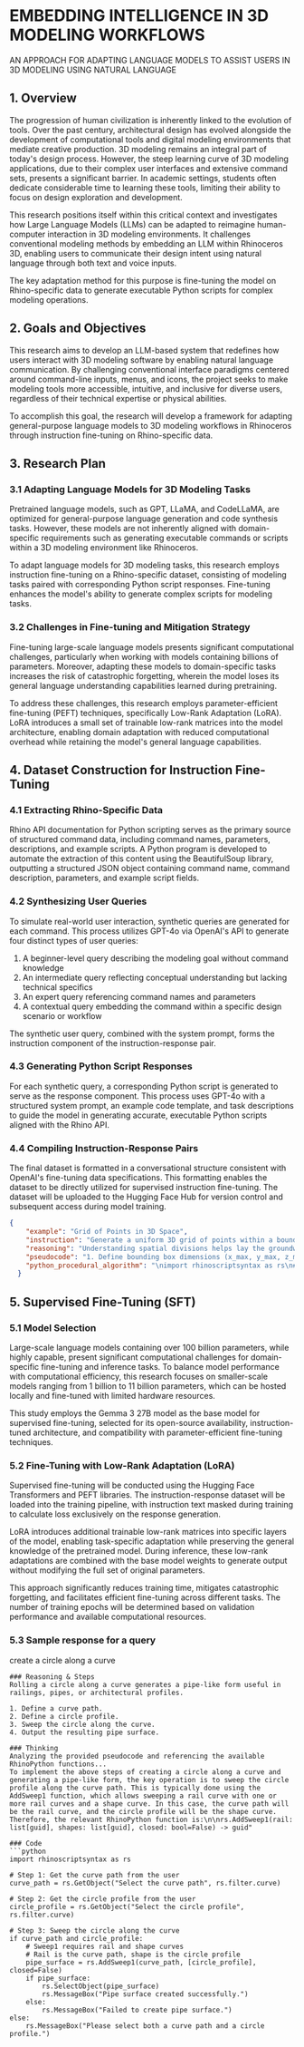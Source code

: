 # EMBEDDING INTELLIGENCE IN 3D MODELING WORKFLOWS
 AN APPROACH FOR ADAPTING LANGUAGE MODELS TO ASSIST USERS IN 3D MODELING USING NATURAL LANGUAGE 

## 1. Overview

The progression of human civilization is inherently linked to the evolution of tools. Over the past century, architectural design has evolved alongside the development of computational tools and digital modeling environments that mediate creative production. 3D modeling remains an integral part of today's design process. However, the steep learning curve of 3D modeling applications, due to their complex user interfaces and extensive command sets, presents a significant barrier. In academic settings, students often dedicate considerable time to learning these tools, limiting their ability to focus on design exploration and development.

This research positions itself within this critical context and investigates how Large Language Models (LLMs) can be adapted to reimagine human-computer interaction in 3D modeling environments. It challenges conventional modeling methods by embedding an LLM within Rhinoceros 3D, enabling users to communicate their design intent using natural language through both text and voice inputs.

The key adaptation method for this purpose is fine-tuning the model on Rhino-specific data to generate executable Python scripts for complex modeling operations.

## 2. Goals and Objectives

This research aims to develop an LLM-based system that redefines how users interact with 3D modeling software by enabling natural language communication. By challenging conventional interface paradigms centered around command-line inputs, menus, and icons, the project seeks to make modeling tools more accessible, intuitive, and inclusive for diverse users, regardless of their technical expertise or physical abilities.

To accomplish this goal, the research will develop a framework for adapting general-purpose language models to 3D modeling workflows in Rhinoceros through instruction fine-tuning on Rhino-specific data.

## 3. Research Plan

### 3.1 Adapting Language Models for 3D Modeling Tasks

Pretrained language models, such as GPT, LLaMA, and CodeLLaMA, are optimized for general-purpose language generation and code synthesis tasks. However, these models are not inherently aligned with domain-specific requirements such as generating executable commands or scripts within a 3D modeling environment like Rhinoceros.

To adapt language models for 3D modeling tasks, this research employs instruction fine-tuning on a Rhino-specific dataset, consisting of modeling tasks paired with corresponding Python script responses. Fine-tuning enhances the model's ability to generate complex scripts for modeling tasks.

### 3.2 Challenges in Fine-tuning and Mitigation Strategy

Fine-tuning large-scale language models presents significant computational challenges, particularly when working with models containing billions of parameters. Moreover, adapting these models to domain-specific tasks increases the risk of catastrophic forgetting, wherein the model loses its general language understanding capabilities learned during pretraining.

To address these challenges, this research employs parameter-efficient fine-tuning (PEFT) techniques, specifically Low-Rank Adaptation (LoRA). LoRA introduces a small set of trainable low-rank matrices into the model architecture, enabling domain adaptation with reduced computational overhead while retaining the model's general language capabilities.

## 4. Dataset Construction for Instruction Fine-Tuning

### 4.1 Extracting Rhino-Specific Data

Rhino API documentation for Python scripting serves as the primary source of structured command data, including command names, parameters, descriptions, and example scripts. A Python program is developed to automate the extraction of this content using the BeautifulSoup library, outputting a structured JSON object containing command name, command description, parameters, and example script fields.

### 4.2 Synthesizing User Queries

To simulate real-world user interaction, synthetic queries are generated for each command. This process utilizes GPT-4o via OpenAI's API to generate four distinct types of user queries:

1. A beginner-level query describing the modeling goal without command knowledge
2. An intermediate query reflecting conceptual understanding but lacking technical specifics
3. An expert query referencing command names and parameters
4. A contextual query embedding the command within a specific design scenario or workflow

The synthetic user query, combined with the system prompt, forms the instruction component of the instruction-response pair.

### 4.3 Generating Python Script Responses

For each synthetic query, a corresponding Python script is generated to serve as the response component. This process uses GPT-4o with a structured system prompt, an example code template, and task descriptions to guide the model in generating accurate, executable Python scripts aligned with the Rhino API.

### 4.4 Compiling Instruction-Response Pairs

The final dataset is formatted in a conversational structure consistent with OpenAI's fine-tuning data specifications. This formatting enables the dataset to be directly utilized for supervised instruction fine-tuning. The dataset will be uploaded to the Hugging Face Hub for version control and subsequent access during model training.

```json
{
    "example": "Grid of Points in 3D Space",
    "instruction": "Generate a uniform 3D grid of points within a bounding box.",
    "reasoning": "Understanding spatial divisions helps lay the groundwork for any parametric modeling process.",
    "pseudocode": "1. Define bounding box dimensions (x_max, y_max, z_max).\n2. Set spacing interval (dx, dy, dz).\n3. For x in range(0, x_max, dx):\n  For y in range(0, y_max, dy):\n    For z in range(0, z_max, dz):\n      Place point at (x, y, z).",
    "python_procedural_algorithm": "\nimport rhinoscriptsyntax as rs\n# Request bounding box dimensions and spacing from user\nx_max = rs.GetReal('Enter bounding box X size')\ny_max = rs.GetReal('Enter bounding box Y size')\nz_max = rs.GetReal('Enter bounding box Z size')\ndx = rs.GetReal('Enter X spacing')\ndy = rs.GetReal('Enter Y spacing')\ndz = rs.GetReal('Enter Z spacing')\n# Use nested loops to iterate through the bounding box and add points\nx = 0.0\nwhile x <= x_max:\n    y = 0.0\n    while y <= y_max:\n        z = 0.0\n        while z <= z_max:\n            rs.AddPoint((x, y, z))  # Add a point at each grid location\n            z += dz\n        y += dy\n    x += dx\n"
  }
```

## 5. Supervised Fine-Tuning (SFT)

### 5.1 Model Selection

Large-scale language models containing over 100 billion parameters, while highly capable, present significant computational challenges for domain-specific fine-tuning and inference tasks. To balance model performance with computational efficiency, this research focuses on smaller-scale models ranging from 1 billion to 11 billion parameters, which can be hosted locally and fine-tuned with limited hardware resources.

This study employs the Gemma 3 27B model as the base model for supervised fine-tuning, selected for its open-source availability, instruction-tuned architecture, and compatibility with parameter-efficient fine-tuning techniques.

### 5.2 Fine-Tuning with Low-Rank Adaptation (LoRA)

Supervised fine-tuning will be conducted using the Hugging Face Transformers and PEFT libraries. The instruction-response dataset will be loaded into the training pipeline, with instruction text masked during training to calculate loss exclusively on the response generation.

LoRA introduces additional trainable low-rank matrices into specific layers of the model, enabling task-specific adaptation while preserving the general knowledge of the pretrained model. During inference, these low-rank adaptations are combined with the base model weights to generate output without modifying the full set of original parameters.

This approach significantly reduces training time, mitigates catastrophic forgetting, and facilitates efficient fine-tuning across different tasks. The number of training epochs will be determined based on validation performance and available computational resources.

### 5.3 Sample response for a query

create a circle along a curve

```
### Reasoning & Steps
Rolling a circle along a curve generates a pipe-like form useful in railings, pipes, or architectural profiles.

1. Define a curve path.
2. Define a circle profile.
3. Sweep the circle along the curve.
4. Output the resulting pipe surface.

### Thinking
Analyzing the provided pseudocode and referencing the available RhinoPython functions...
To implement the above steps of creating a circle along a curve and generating a pipe-like form, the key operation is to sweep the circle profile along the curve path. This is typically done using the AddSweep1 function, which allows sweeping a rail curve with one or more rail curves and a shape curve. In this case, the curve path will be the rail curve, and the circle profile will be the shape curve. Therefore, the relevant RhinoPython function is:\n\nrs.AddSweep1(rail: list[guid], shapes: list[guid], closed: bool=False) -> guid"

### Code
```python
import rhinoscriptsyntax as rs

# Step 1: Get the curve path from the user
curve_path = rs.GetObject("Select the curve path", rs.filter.curve)

# Step 2: Get the circle profile from the user
circle_profile = rs.GetObject("Select the circle profile", rs.filter.curve)

# Step 3: Sweep the circle along the curve
if curve_path and circle_profile:
    # Sweep1 requires rail and shape curves
    # Rail is the curve path, shape is the circle profile
    pipe_surface = rs.AddSweep1(curve_path, [circle_profile], closed=False)
    if pipe_surface:
        rs.SelectObject(pipe_surface)
        rs.MessageBox("Pipe surface created successfully.")
    else:
        rs.MessageBox("Failed to create pipe surface.")
else:
    rs.MessageBox("Please select both a curve path and a circle profile.")
```
